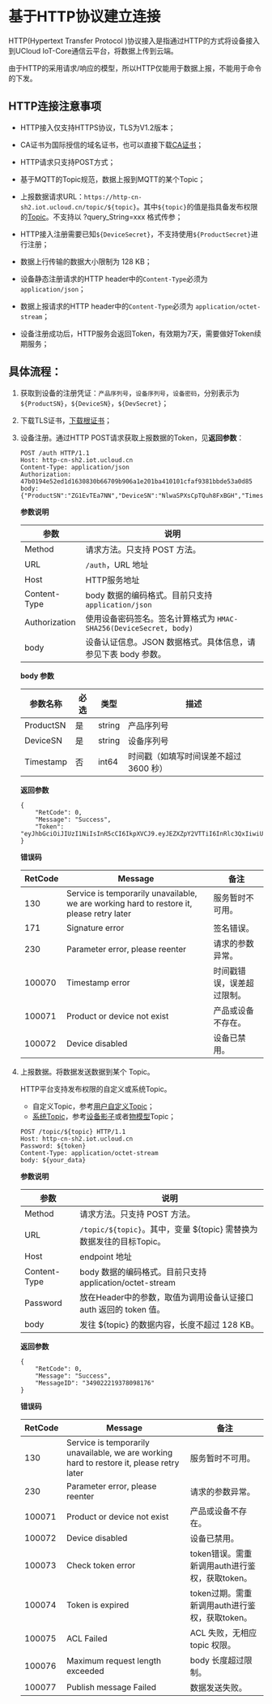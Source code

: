 # 基于HTTP协议建立连接

HTTP(Hypertext Transfer Protocol )协议接入是指通过HTTP的方式将设备接入到UCloud IoT-Core通信云平台，将数据上传到云端。

由于HTTP的采用请求/响应的模型，所以HTTP仅能用于数据上报，不能用于命令的下发。



## HTTP连接注意事项

- HTTP接入仅支持HTTPS协议，TLS为V1.2版本；

- CA证书为国际授信的域名证书，也可以直接下载[CA证书](http://uiot.cn-sh2.ufileos.com/iot_ca.crt)；
- HTTP请求只支持POST方式；
- 基于MQTT的Topic规范，数据上报到MQTT的某个Topic；

- 上报数据请求URL：`https://http-cn-sh2.iot.ucloud.cn/topic/${topic}`。其中`${topic}`的值是指具备发布权限的[Topic](../../console_guide/product_device/topic)。不支持以 ?query_String=xxx 格式传参；

- HTTP接入注册需要已知`${DeviceSecret}`，不支持使用`${ProductSecret}`进行注册；

- 数据上行传输的数据大小限制为 128 KB；
- 设备静态注册请求的HTTP header中的`Content-Type`必须为 `application/json`；
- 数据上报请求的HTTP header中的`Content-Type`必须为 `application/octet-stream`；
- 设备注册成功后，HTTP服务会返回Token，有效期为7天，需要做好Token续期服务；


## 具体流程：


1. 获取到设备的注册凭证：`产品序列号`，`设备序列号`，`设备密码`，分别表示为`${ProductSN}`，`${DeviceSN}`，`${DevSecret}`；  

2. 下载TLS证书，[下载根证书](http://uiot.cn-sh2.ufileos.com/iot_ca.crt)；  

3. 设备注册。通过HTTP POST请求获取上报数据的Token，见**返回参数**：

     ```
     POST /auth HTTP/1.1
     Host: http-cn-sh2.iot.ucloud.cn
     Content-Type: application/json
     Authorization: 47b0194e52ed1d1630830b66709b906a1e201ba410101cfaf9381bbde53a0d85
     body: {"ProductSN":"ZG1EvTEa7NN","DeviceSN":"NlwaSPXsCpTQuh8FxBGH","Timestamp":"1501668289957"}
     ```  
	 
    **参数说明**

	 |参数|说明|
	 |---|---|
	 |Method|请求方法。只支持 POST 方法。|
	 |URL|`/auth`，URL 地址|
	 |Host|HTTP服务地址|
	 |Content-Type|body 数据的编码格式。目前只支持 `application/json`|
	 |Authorization|使用设备密码签名。签名计算格式为 `HMAC-SHA256(DeviceSecret, body)`|
	 |body|设备认证信息。JSON 数据格式。具体信息，请参见下表 body 参数。|

	**body 参数**

	 |参数名称|必选|类型|描述|
	 |---|---|---|---|
	 |ProductSN|是|string|产品序列号|
	 |DeviceSN|是|string|设备序列号|
	 |Timestamp|否|int64|时间戳（如填写时间误差不超过 3600 秒）|

	**返回参数**

	 ```
	 {
		 "RetCode": 0,
		 "Message": "Success",
		 "Token": "eyJhbGciOiJIUzI1NiIsInR5cCI6IkpXVCJ9.eyJEZXZpY2VTTiI6InRlc3QxIiwiUHJvZHVjdFNOIjoiZzR3ZmFycTMweXp4YXkyMyIsImV4cCI6MTU2NzA1ODg5OSwiaWF0IjoxNTY2NDU0MDk5fQ.wN1XNVciI27nTeIqCjbYKdmTaifJrGJm_DmDDpIoabs"
	 }
	 ```

	**错误码**

	 |RetCode|Message|备注|
	 |---|---|---|
	 |130|Service is temporarily unavailable, we are working hard to restore it, please retry later|服务暂时不可用。|
	 |171|Signature error|签名错误。|
	 |230|Parameter error, please reenter|请求的参数异常。|
	 |100070|Timestamp error|时间戳错误，误差超过限制。|
	 |100071|Product or device not exist|产品或设备不存在。|
	 |100072|Device disabled|设备已禁用。|


4. 上报数据。将数据发送数据到某个 Topic。   

	HTTP平台支持发布权限的自定义或系统Topic。
	- 自定义Topic，参考[用户自定义Topic](../../console_guide/product_device/topic#用户自定义Topic)；
	- [系统Topic](../../console_guide/product_device/topic#系统Topic)，参考[设备影子](../../console_guide/device_shadow/waht_is_deviceshadow)或者[物模型](../../console_guide/thingmode/what_is_thingmode)Topic；


	 ```
	 POST /topic/${topic} HTTP/1.1
	 Host: http-cn-sh2.iot.ucloud.cn
	 Password: ${token}
	 Content-Type: application/octet-stream
	 body: ${your_data}
	 ```

	**参数说明**

	 |参数|说明|
	 |---|---|
	 |Method|请求方法。只支持 POST 方法。|
	 |URL|`/topic/${topic}`。其中，变量 ${topic} 需替换为数据发往的目标Topic。|
	 |Host|endpoint 地址|
	 |Content-Type|body 数据的编码格式。目前只支持 application/octet-stream|
	 |Password|放在Header中的参数，取值为调用设备认证接口 auth 返回的 token 值。|
	 |body|发往 ${topic} 的数据内容，长度不超过 128 KB。|

	**返回参数**

	 ```
	 {
		 "RetCode": 0,
		 "Message": "Success",
		 "MessageID": "349022219378098176"
	 }
	 ```

	**错误码**

	 |RetCode|Message|备注|
	 |---|---|---|
	 |130|Service is temporarily unavailable, we are working hard to restore it, please retry later|服务暂时不可用。|
	 |230|Parameter error, please reenter|请求的参数异常。|
	 |100071|Product or device not exist|产品或设备不存在。|
	 |100072|Device disabled|设备已禁用。|
	 |100073|Check token error|token错误。需重新调用auth进行鉴权，获取token。|
	 |100074|Token is expired|token过期。需重新调用auth进行鉴权，获取token。|
	 |100075|ACL Failed|ACL 失败，无相应 topic 权限。|
	 |100076|Maximum request length exceeded|body 长度超过限制。|
	 |100077|Publish message Failed|数据发送失败。|

